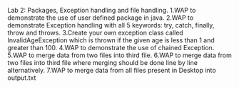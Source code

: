 Lab 2: Packages, Exception handling and file handling.
1.WAP to demonstrate the use of user defined package in java.
2.WAP to demonstrate Exception handling with all 5 keywords: try, catch, finally, throw and throws.
3.Create your own exception class called InvalidAgeException which is thrown if the given age is less than 1 and greater than 100.
4.WAP to demonstrate the use of chained Exception.
5.WAP to merge data from two files into third file.
6.WAP to merge data from two files into third file where merging should be done line by line alternatively.
7.WAP to merge data from all files present in Desktop into output.txt